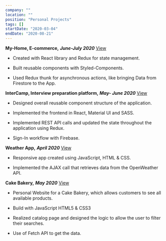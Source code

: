 ```yaml
---
company: ""
location: ""
position: "Personal Projects"
tags: []
startDate: "2020-03-04"
endDate: "2020-08-21"
---
```


**My-Home, E-commerce,**  ***June-July 2020***
[View](/projects/my-home "My home, E-commerce")
* Created with React library and Redux for state management.</p>

* Built reusable components with Styled-Components.</p>

* Used Redux thunk for asynchronous actions, like bringing Data from Firestore to the App.</p>

**InterCamp, Interview preparation platform,** ***May- June 2020***
[View](/projects/inter-camp "Intercamp")

* Designed overall reusable component structure of the application. </p>

* Implemented the frontend in React, Material UI and SASS.</p>

* Implemented REST API calls and updated the state throughout the application using Redux.</p>

* Sign-In workflow with Firebase.</p>

**Weather App,** ***April 2020***
[View](/projects/weather-app "Weather App")

* Responsive app created using JavaScript, HTML & CSS.</p>

* Implemented the AJAX call that retrieves data from the OpenWeather API.</p>

**Cake Bakery,** ***May 2020***
[View](/projects/cake-bakery "Cake Bakery")

* Personal Website for a Cake Bakery, which allows customers to see all available products.</p>

* Build with JavaScript HTML5 & CSS3</p>

* Realized catalog page and designed the logic to allow the user to filter their searches.</p>

* Use of Fetch API to get the data.</p>